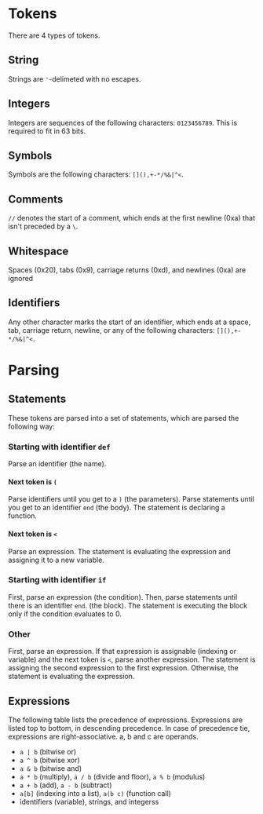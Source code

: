 <!--notes: [Cowlang notes](https://docs.google.com/document/d/1jBb2ohLs_encwlUkp4AyLOV3C_OK5gZgwTSZnoHcvDs/edit?usp=sharing)-->
# Tokens
There are 4 types of tokens.
## String
Strings are `'`-delimeted with no escapes.
## Integers
Integers are sequences of the following characters: `0123456789`. This is required to fit in 63 bits.
## Symbols
Symbols are the following characters: `[](),+-*/%&|^<`.
## Comments
`//` denotes the start of a comment, which ends at the first newline (0xa) that isn't preceded by a `\`.
## Whitespace
Spaces (0x20), tabs (0x9), carriage returns (0xd), and newlines (0xa) are ignored
## Identifiers
Any other character marks the start of an identifier, which ends at a space, tab, carriage return, newline, or any of the following characters: `[](),+-*/%&|^<`.
# Parsing
## Statements
These tokens are parsed into a set of statements, which are parsed the following way:
### Starting with identifier `def`
Parse an identifier (the name).
#### Next token is `(`
Parse identifiers until you get to a `)` (the parameters).
Parse statements until you get to an identifier `end` (the body).
The statement is declaring a function.
#### Next token is `<`
Parse an expression.
The statement is evaluating the expression and assigning it to a new variable.
### Starting with identifier `if`
First, parse an expression (the condition).
Then, parse statements until there is an identifier `end`. (the block).
The statement is executing the block only if the condition evaluates to 0.
### Other
First, parse an expression.
If that expression is assignable (indexing or variable) and the next token is `<`, parse another expression. The statement is assigning the second expression to the first expression.
Otherwise, the statement is evaluating the expression.
## Expressions
The following table lists the precedence of expressions. Expressions are listed top to bottom, in descending precedence. In case of precedence tie, expressions are right-associative. a, b and c are operands.
- `a | b` (bitwise or)
- `a ^ b` (bitwise xor)
- `a & b` (bitwise and)
- `a * b` (multiply), `a / b` (divide and floor), `a % b` (modulus)
- `a + b` (add), `a - b` (subtract)
- `a[b]` (indexing into a list), `a(b c)` (function call)
- identifiers (variable), strings, and integerss